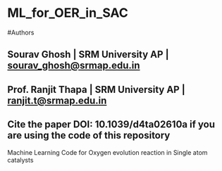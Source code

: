 # ML_for_OER_in_SAC
#Authors
## Sourav Ghosh | SRM University AP | sourav_ghosh@srmap.edu.in
## Prof. Ranjit Thapa | SRM University AP | ranjit.t@srmap.edu.in
## Cite the paper DOI: 10.1039/d4ta02610a if you are using the code of this repository
Machine Learning Code for Oxygen evolution reaction in Single atom catalysts
